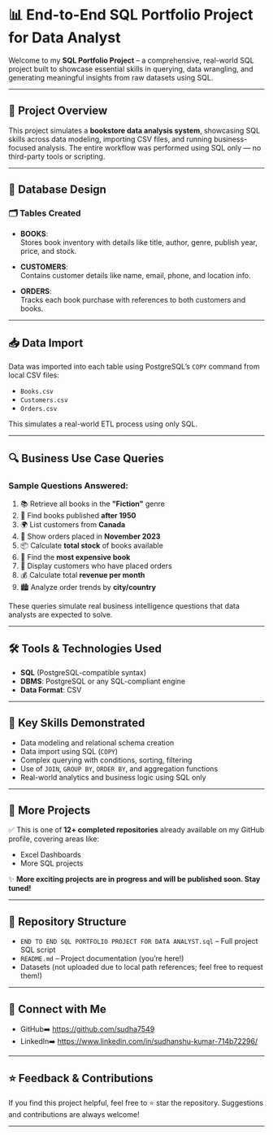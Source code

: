 

# 📊 End-to-End SQL Portfolio Project for Data Analyst

Welcome to my **SQL Portfolio Project** – a comprehensive, real-world SQL project built to showcase essential skills in querying, data wrangling, and generating meaningful insights from raw datasets using SQL.

---

## 📌 Project Overview

This project simulates a **bookstore data analysis system**, showcasing SQL skills across data modeling, importing CSV files, and running business-focused analysis. The entire workflow was performed using SQL only — no third-party tools or scripting.

---

## 🧱 Database Design

### 🗂️ Tables Created

- **BOOKS**:  
  Stores book inventory with details like title, author, genre, publish year, price, and stock.

- **CUSTOMERS**:  
  Contains customer details like name, email, phone, and location info.

- **ORDERS**:  
  Tracks each book purchase with references to both customers and books.

---

## 📥 Data Import

Data was imported into each table using PostgreSQL’s `COPY` command from local CSV files:

- `Books.csv`
- `Customers.csv`
- `Orders.csv`

This simulates a real-world ETL process using only SQL.

---

## 🔍 Business Use Case Queries

### Sample Questions Answered:

1. 📚 Retrieve all books in the **"Fiction"** genre  
2. 📅 Find books published **after 1950**  
3. 🌍 List customers from **Canada**  
4. 🛒 Show orders placed in **November 2023**  
5. 📦 Calculate **total stock** of books available  
6. 💸 Find the **most expensive book**  
7. 👥 Display customers who have placed orders  
8. 💰 Calculate total **revenue per month**  
9. 🏙️ Analyze order trends by **city/country**

These queries simulate real business intelligence questions that data analysts are expected to solve.

---

## 🛠️ Tools & Technologies Used

- **SQL** (PostgreSQL-compatible syntax)
- **DBMS**: PostgreSQL or any SQL-compliant engine
- **Data Format**: CSV

---

## 🎯 Key Skills Demonstrated

- Data modeling and relational schema creation  
- Data import using SQL (`COPY`)  
- Complex querying with conditions, sorting, filtering  
- Use of `JOIN`, `GROUP BY`, `ORDER BY`, and aggregation functions  
- Real-world analytics and business logic using SQL only

---

## 🚀 More Projects

✅ This is one of **12+ completed repositories** already available on my GitHub profile, covering areas like:

- Excel Dashboards  
- More SQL projects  

✨ **More exciting projects are in progress and will be published soon. Stay tuned!**

---

## 📌 Repository Structure

- `END TO END SQL PORTFOLIO PROJECT FOR DATA ANALYST.sql` – Full project SQL script
- `README.md` – Project documentation (you’re here!)
- Datasets (not uploaded due to local path references; feel free to request them!)

---

## 🔗 Connect with Me

- GitHub➡️ https://github.com/sudha7549
- LinkedIn➡️ https://www.linkedin.com/in/sudhanshu-kumar-714b72296/

---

## ⭐ Feedback & Contributions

If you find this project helpful, feel free to ⭐ star the repository. Suggestions and contributions are always welcome!

---

